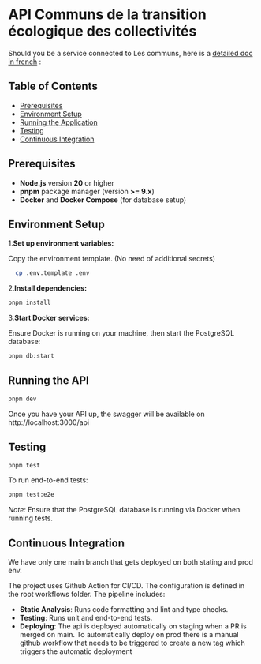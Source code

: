 # API Communs de la transition écologique des collectivités

Should you be a service connected to Les communs, here is a [detailed doc in french](CONNECTING_SERVICE.md) :

## Table of Contents

- [Prerequisites](#prerequisites)
- [Environment Setup](#environment-setup)
- [Running the Application](#running-the-application)
- [Testing](#testing)
- [Continuous Integration](#continuous-integration)

## Prerequisites

- **Node.js** version **20** or higher
- **pnpm** package manager (version **>= 9.x**)
- **Docker** and **Docker Compose** (for database setup)

## Environment Setup

1.**Set up environment variables:**

Copy the environment template. (No need of additional secrets)

```bash
  cp .env.template .env
```

2.**Install dependencies:**

```bash
pnpm install
```

3.**Start Docker services:**

Ensure Docker is running on your machine, then start the PostgreSQL database:

```bash
pnpm db:start
```

## Running the API

```bash
pnpm dev
```

Once you have your API up, the swagger will be available on http://localhost:3000/api

## Testing

```bash
pnpm test
```

To run end-to-end tests:

```bash
pnpm test:e2e
```

_Note:_ Ensure that the PostgreSQL database is running via Docker when running tests.

## Continuous Integration

We have only one main branch that gets deployed on both stating and prod env.

The project uses Github Action for CI/CD. The configuration is defined in the root workflows folder. The pipeline includes:

- **Static Analysis**: Runs code formatting and lint and type checks.
- **Testing**: Runs unit and end-to-end tests.
- **Deploying**: The api is deployed automatically on staging when a PR is merged on main. To automatically deploy on prod there is a manual github workflow that needs to be triggered to create a new tag which triggers the automatic deployment
